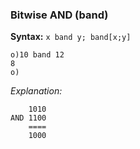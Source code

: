 ### Bitwise AND (band)

**Syntax:** ``x band y; band[x;y]``

```o
o)10 band 12
8
o)
```

_Explanation:_

```o
    1010 
AND 1100
    ====
    1000
```

